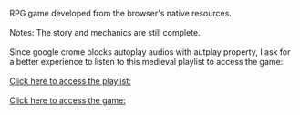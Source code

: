RPG game developed from the browser's native resources.<br/><br/>
Notes: The story and mechanics are still complete.<br/><br/>
Since google crome blocks autoplay audios with autplay property, I ask for a better experience to listen to this medieval playlist to access the game:<br/><br/>
[Click here to access the playlist: ](https://www.youtube.com/watch?v=ALeNmKjrM6Y&t=2402s&ab_channel=Lamejorm%C3%BAsicainstrumental)<br/><br/>
[Click here to access the game: ](https://marinsantos.github.io/Jogo-RPG-/)
